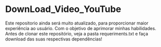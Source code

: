 # DownLoad_Video_YouTube
Este repositorio ainda será muito atualizado, para proporcionar maior experiência ao usuário. Com o objetivo de aprimorar minhas habilidades.
Antes de clonar este repositório, veja a pasta requeriments.txt e faça download das suas respectivas dependências!
